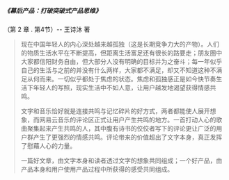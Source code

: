 ##### 《幕后产品：打破突破式产品思维》

（第 2 章 . 第4节）-- 王诗沐 著

> 现在中国年轻人的内心深处越来越孤独（这是长期竞争力大的产物）。人们的物质生活水平在不断提高，但距离生活富足还有很长的路要走；朋友圈中大家都信阳财务自由，但大部分人没有明确的目标并为之奋斗；每一年似乎自己的生活与之前的并没有什么两样，大家都不满足，却又不知道这种不满足从何而来。一切似乎都处于焦虑的状态。焦虑和孤独感正是如今快节奏生活下年轻人的写照，现实生活中不如人意，让用户越发地渴望获得情感共鸣。
>
> 文字和音乐恰好就是连接共鸣与记忆碎片的好方式，两者都能使人展开想象，而网易云音乐的评论区正式让用户产生共鸣的地方。一首打动人心的歌曲聚集起来产生共鸣的人，其中腹有诗书的佼佼者写下的评论更让广泛的用户群产生了更强烈的情感共鸣。评论带来的价值超出了文字本身，真正发挥了慰藉人心的力量。
>
> 一篇好文章，由文字本身和读者透过文字的想象共同组成；一个好产品，由产品本身和用户使用产品过程中所获得的感受共同组成。

